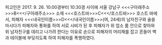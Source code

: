 피고인은 2017. 9. 26. 10:00경부터 10:30경 사이에 서울 강남구 <<<구아래주소>>>B<<</구아래주소>>> 소재 <<<호스트바>>>C<<</호스트바>>> 호스트 바에서, 피해자 <<<내국인이름>>>D<<</내국인이름>>>(여, 24세)의 남자친구와 술을 마시다가 피해자와 통화를 하여 서로 시비가 된 후 피해자가 위 업소 룸 안으로 찾아와 위 남자친구를 데리고 나가려 한다는 이유로 손으로 피해자의 머리채를 잡고 흔들어 벽과 테이블에 부딪히도록 하여 피해자를 폭행하였다.